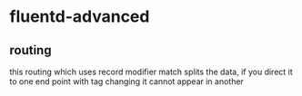 # fluentd-advanced
## routing
this routing which uses record modifier match splits the data,
if you direct it to one end point with tag changing it cannot appear in another

